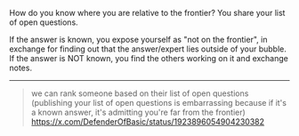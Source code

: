 How do you know where you are relative to the frontier? You share your list of open questions. 

If the answer is known, you expose yourself as "not on the frontier", in exchange for finding out that the answer/expert lies outside of your bubble. If the answer is NOT known, you find the others working on it and exchange notes.

---
> we can rank someone based on their list of open questions (publishing your list of open questions is embarrassing because if it's a known answer, it's admitting you're far from the frontier)
> https://x.com/DefenderOfBasic/status/1923896054904230382

